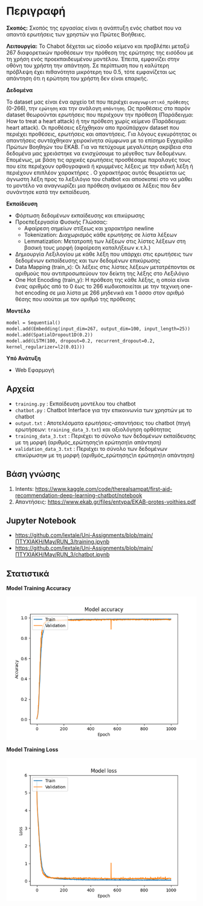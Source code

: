 # Περιγραφή
**Σκοπός:** 
Σκοπός της εργασίας είναι η ανάπτυξη ενός chatbot που να απαντά ερωτήσεις των χρηστών για Πρώτες Βοήθειες.

**Λειτουργία:** 
Το Chabot δέχεται ως είσοδο κείμενο και προβλέπει μεταξύ 267 διαφορετικών προθέσεων την πρόθεση της ερώτησης της εισόδου με τη χρήση ενός προεκπαιδευμένου μοντέλου. Έπειτα, εμφανίζει στην οθόνη του χρήστη την απάντηση. Σε περίπτωση που η καλύτερη πρόβλεψη έχει πιθανότητα μικρότερη του 0.5, τότε εμφανίζεται ως απάντηση ότι η ερώτηση του χρήστη δεν είναι επαρκής. 

**Δεδομένα**

Το dataset μας είναι ένα αρχείο txt που περιέχει ```αναγνωριστικό_πρόθεσης``` (0-266), την ```ερώτηση``` και την ανάλογη ```απάντηση```. Ως προθέσεις στο παρόν dataset θεωρούνται ερωτήσεις που περιέχουν την πρόθεση (Παράδειγμα: How to treat a heart attack) ή την πρόθεση χωρίς κείμενο (Παράδειγμα: heart attack). Οι προθέσεις εξήχθηκαν απο προϋπάρχον dataset που περιέχει προθέσεις, ερωτήσεις και απαντήσεις. Για λόγους εγκυρότητας οι απαντήσεις συντάχθηκαν χειροκίνητα σύμφωνα με το επίσημο Εγχειρίδιο Πρώτων Βοηθηών του ΕΚΑΒ.
Για να πετύχουμε μεγαλύτερη ακρίβεια στα δεδομένα μας χρειάστηκε να ενισχύσουμε το μέγεθος των δεδομένων. Επομένως, με βάση τις αρχικές ερωτήσεις προσθέσαμε παραλαγές τους που είτε περιέχουν ορθογραφικά ή κρυμμένες λέξεις με την ειδική λέξη <PAD> ή περιέχουν επιπλέον χαρακτήρες <PAD>. Ο χαρακτήρας αυτός θεωρείεται ως άγνωστη λέξη προς το λεξιλόγιο του chatbot και αποσκοπεί στο να μάθει το μοντέλο να αναγνωρίζει μια πρόθεση ανάμεσα σε λέξεις που δεν συνάντησε κατά την εκπαίδευση.
  
**Εκπαίδευση**
- Φόρτωση δεδομένων εκπαίδευσης και επικύρωσης
- Προεπεξεργασία Φυσικής Γλώσσας:
  - Αφαίρεση σημείων στίξεως και χαρακτήρα newline
  - Tokenization: Διαχωρισμός κάθε ερωτήσης σε λίστα λέξεων
  - Lemmatization: Μετατροπή των λέξεων στις λίστες λέξεων στη βασική τους μορφή (αφαίρεση καταλήξεων κ.τ.λ.)
- Δημιουργία Λεξιλογίου με κάθε λέξη που υπάρχει στις ερωτήσεις των δεδομένων εκπαίδευσης και των δεδομένων επικύρωσης
- Data Mapping (train_x): Οι λέξεις στις λίστες λέξεων μετατρέπονται σε αριθμούς που αντιπροσωπεύουν τον δείκτη της λέξης στο Λεξιλόγιο
- One Hot Encoding (train_y): Η πρόθεση της κάθε λέξης, η οποία είναι ένας αριθμός από το 0 έως το 266 κωδικοποιείται με την τεχνικη one-hot encoding σε μια λίστα με 266 μηδενικά και 1 άσσο στον αριθμό θέσης που ισούται με τον αριθμό της πρόθεσης

**Μοντέλο**

```
model = Sequential()
model.add(Embedding(input_dim=267, output_dim=100, input_length=25))
model.add(SpatialDropout1D(0.2))
model.add(LSTM(100, dropout=0.2, recurrent_dropout=0.2, kernel_regularizer=l2(0.01)))
```

**Υπό Ανάτυξη**
- Web Εφαρμογή

## Αρχεία
- ```training.py``` :   Εκπαίδευση μοντέλου του chatbot
- ```chatbot.py``` :  Chatbot Interface για την επικοινωνία των χρηστών με το chatbot
- ```output.txt``` :  Αποτελέσματα ερωτήσεις-απαντήσεις του chatbot (πηγή ερωτήσεων: ```training_data_3.txt```) και αξιολόγηση ορθότητας
- ```training_data_3.txt``` : Περιέχει το σύνολο των δεδομένων εκπαίδευσης με τη μορφή (αριθμός_ερώτησης\n ερώτηση\n απάντηση)
- ```validation_data_3.txt``` : Περιέχει το σύνολο των δεδομένων επικύρωσηw με τη μορφή (αριθμός_ερώτησης\n ερώτηση\n απάντηση)

## Βάση γνώσης
1) Intents: https://www.kaggle.com/code/therealsampat/first-aid-recommendation-deep-learning-chatbot/notebook
2) Απαντήσεις: https://www.ekab.gr/files/entypa/EKAB-protes-voithies.pdf

## Jupyter Notebook
- https://github.com/lextale/Uni-Assignments/blob/main/ΠΤΥΧΙΑΚΗ/May/RUN_3/training.ipynb
- https://github.com/lextale/Uni-Assignments/blob/main/ΠΤΥΧΙΑΚΗ/May/RUN_3/chatbot.ipynb

## Στατιστικά
**Model Training Accuracy**

![Model Training Accuracy](https://github.com/lextale/Uni-Assignments/blob/main/ΠΤΥΧΙΑΚΗ/May/RUN_3/model_3_accuracy.png)

**Model Training Loss**

![Model Training Loss](https://github.com/lextale/Uni-Assignments/blob/main/ΠΤΥΧΙΑΚΗ/May/RUN_3/model_3_loss.png)
